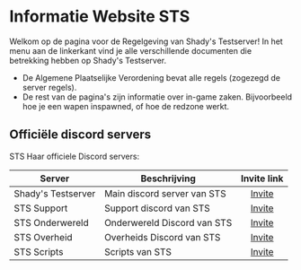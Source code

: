 # Informatie Website STS

Welkom op de pagina voor de Regelgeving van Shady's Testserver! In het menu aan de linkerkant vind je alle verschillende documenten die betrekking hebben op Shady's Testserver.

- De Algemene Plaatselijke Verordening bevat alle regels (zogezegd de server regels).
- De rest van de pagina's zijn informatie over in-game zaken. Bijvoorbeeld hoe je een wapen inspawned, of hoe de redzone werkt.

## Officiële discord servers

STS Haar officiele Discord servers:

| Server | Beschrijving | Invite link |
|---|---|:---:|
| Shady's Testserver | Main discord server van STS | [Invite](https://discord.gg/sts) |
| STS Support | Support discord van STS | [Invite](https://discord.gg/EtgWNDzpCb) |
| STS Onderwereld | Onderwereld Discord van STS | [Invite](https://discord.gg/XsRSdDNbWt) |
| STS Overheid | Overheids Discord van STS | [Invite](https://discord.gg/mVWmnZ7Tc8) |
| STS Scripts | Scripts van STS | [Invite](https://discord.gg/YCyM35bxKp) |
